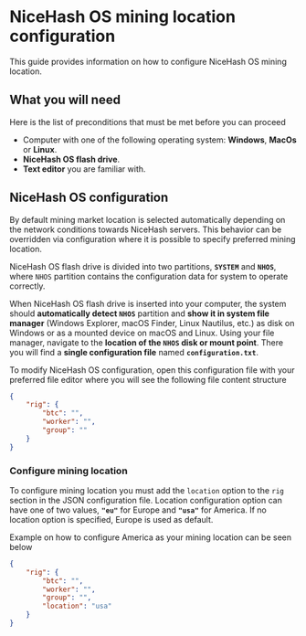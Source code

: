 # NiceHash OS mining location configuration
This guide provides information on how to configure NiceHash OS mining location.

## What you will need
Here is the list of preconditions that must be met before you can proceed
* Computer with one of the following operating system: **Windows**, **MacOs** or **Linux**.
* **NiceHash OS flash drive**.
* **Text editor** you are familiar with.<br/>

## NiceHash OS configuration
By default mining market location is selected automatically depending on the network conditions towards NiceHash servers. This behavior can be overridden via configuration where it is possible to specify preferred mining location.

NiceHash OS flash drive is divided into two partitions, **`SYSTEM`** and **`NHOS`**, where `NHOS` partition contains the configuration data for system to operate correctly.

When NiceHash OS flash drive is inserted into your computer, the system should **automatically detect `NHOS`** partition and **show it in system file manager** (Windows Explorer, macOS Finder, Linux Nautilus, etc.) as disk on Windows or as a mounted device on macOS and Linux. Using your file manager, navigate to the **location of the `NHOS` disk or mount point**. There you will find a **single configuration file** named **`configuration.txt`**.

To modify NiceHash OS configuration, open this configuration file with your preferred file editor where you will see the following file content structure
```json
{
    "rig": {
        "btc": "",
        "worker": "",
        "group": ""
    }
}
```

### Configure mining location
To configure mining location you must add the `location` option to the `rig` section in the JSON configuration file. Location configuration option can have one of two values, **`"eu"`** for Europe and **`"usa"`** for America. If no location option is specified, Europe is used as default.

Example on how to configure America as your mining location can be seen below
```json
{
    "rig": {
        "btc": "",
        "worker": "",
        "group": "",
        "location": "usa"
    }
}
```
